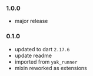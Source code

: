 ### 1.0.0
- major release

### 0.1.0
- updated to dart `2.17.6`
- update readme
- imported from `yak_runner`
- mixin reworked as extensions
